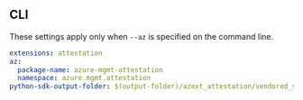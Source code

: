 ## CLI

These settings apply only when `--az` is specified on the command line.

``` yaml $(az)
extensions: attestation
az:
  package-name: azure-mgmt-attestation
  namespace: azure.mgmt.attestation
python-sdk-output-folder: $(output-folder)/azext_attestation/vendored_sdks/attestation
```
